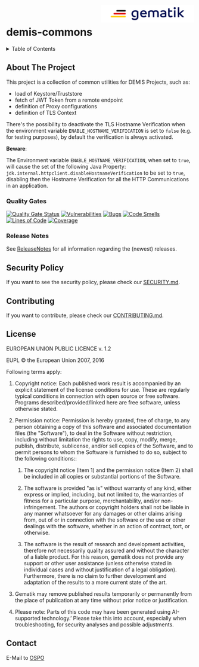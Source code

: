 <img align="right" width="250" height="47" src="media/Gematik_Logo_Flag.png"/> <br/>

# demis-commons

<details>
  <summary>Table of Contents</summary>
  <ol>
    <li>
      <a href="#about-the-project">About The Project</a>
       <ul>
        <li><a href="#quality-gates">Quality Gates</a></li>
        <li><a href="#release-notes">Release Notes</a></li>
      </ul>
	</li>
    <li><a href="#security-policy">Security Policy</a></li>
    <li><a href="#contributing">Contributing</a></li>
    <li><a href="#license">License</a></li>
    <li><a href="#contact">Contact</a></li>
  </ol>
</details>

## About The Project

This project is a collection of common utilities for DEMIS Projects, such as:

* load of Keystore/Truststore
* fetch of JWT Token from a remote endpoint
* definition of Proxy configurations
* definition of TLS Context

There's the possibility to deactivate the TLS Hostname Verification when the environment
variable `ENABLE_HOSTNAME_VERIFICATION` is set to `false` (e.g. for testing purposes), by default the verification is
always activated.

**Beware**: 

The Environment variable `ENABLE_HOSTNAME_VERIFICATION`, when set to `true`, will cause the set of the
following Java Property: `jdk.internal.httpclient.disableHostnameVerification` to be set to `true`, disabling then the
Hostname Verification for all the HTTP Communications in an application.

### Quality Gates

[![Quality Gate Status](https://sonar.prod.ccs.gematik.solutions/api/project_badges/measure?project=de.gematik.demis%3Acommons&metric=alert_status&token=sqb_ddf7277a67838d45942ed255ee216c1fb6fc125a)](https://sonar.prod.ccs.gematik.solutions/dashboard?id=de.gematik.demis%3Acommons)
[![Vulnerabilities](https://sonar.prod.ccs.gematik.solutions/api/project_badges/measure?project=de.gematik.demis%3Acommons&metric=vulnerabilities&token=sqb_ddf7277a67838d45942ed255ee216c1fb6fc125a)](https://sonar.prod.ccs.gematik.solutions/dashboard?id=de.gematik.demis%3Acommons)
[![Bugs](https://sonar.prod.ccs.gematik.solutions/api/project_badges/measure?project=de.gematik.demis%3Acommons&metric=bugs&token=sqb_ddf7277a67838d45942ed255ee216c1fb6fc125a)](https://sonar.prod.ccs.gematik.solutions/dashboard?id=de.gematik.demis%3Acommons)
[![Code Smells](https://sonar.prod.ccs.gematik.solutions/api/project_badges/measure?project=de.gematik.demis%3Acommons&metric=code_smells&token=sqb_ddf7277a67838d45942ed255ee216c1fb6fc125a)](https://sonar.prod.ccs.gematik.solutions/dashboard?id=de.gematik.demis%3Acommons)
[![Lines of Code](https://sonar.prod.ccs.gematik.solutions/api/project_badges/measure?project=de.gematik.demis%3Acommons&metric=ncloc&token=sqb_ddf7277a67838d45942ed255ee216c1fb6fc125a)](https://sonar.prod.ccs.gematik.solutions/dashboard?id=de.gematik.demis%3Acommons)
[![Coverage](https://sonar.prod.ccs.gematik.solutions/api/project_badges/measure?project=de.gematik.demis%3Acommons&metric=coverage&token=sqb_ddf7277a67838d45942ed255ee216c1fb6fc125a)](https://sonar.prod.ccs.gematik.solutions/dashboard?id=de.gematik.demis%3Acommons)

### Release Notes

See [ReleaseNotes](ReleaseNotes.md) for all information regarding the (newest) releases.

## Security Policy
If you want to see the security policy, please check our [SECURITY.md](.github/SECURITY.md).

## Contributing
If you want to contribute, please check our [CONTRIBUTING.md](.github/CONTRIBUTING.md).

## License
EUROPEAN UNION PUBLIC LICENCE v. 1.2

EUPL © the European Union 2007, 2016

Following terms apply:

1. Copyright notice: Each published work result is accompanied by an explicit statement of the license conditions for use. These are regularly typical conditions in connection with open source or free software. Programs described/provided/linked here are free software, unless otherwise stated.

2. Permission notice: Permission is hereby granted, free of charge, to any person obtaining a copy of this software and associated documentation files (the "Software"), to deal in the Software without restriction, including without limitation the rights to use, copy, modify, merge, publish, distribute, sublicense, and/or sell copies of the Software, and to permit persons to whom the Software is furnished to do so, subject to the following conditions::

    1. The copyright notice (Item 1) and the permission notice (Item 2) shall be included in all copies or substantial portions of the Software.

    2. The software is provided "as is" without warranty of any kind, either express or implied, including, but not limited to, the warranties of fitness for a particular purpose, merchantability, and/or non-infringement. The authors or copyright holders shall not be liable in any manner whatsoever for any damages or other claims arising from, out of or in connection with the software or the use or other dealings with the software, whether in an action of contract, tort, or otherwise.

    3. The software is the result of research and development activities, therefore not necessarily quality assured and without the character of a liable product. For this reason, gematik does not provide any support or other user assistance (unless otherwise stated in individual cases and without justification of a legal obligation). Furthermore, there is no claim to further development and adaptation of the results to a more current state of the art.

3. Gematik may remove published results temporarily or permanently from the place of publication at any time without prior notice or justification.

4. Please note: Parts of this code may have been generated using AI-supported technology.’ Please take this into account, especially when troubleshooting, for security analyses and possible adjustments.

## Contact

E-Mail to [OSPO](mailto:ospo@gematik.de?subject=[OSPO]%20demis-commons)